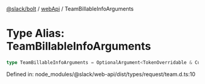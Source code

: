 [@slack/bolt](../../../../index.md) / [webApi](../index.md) / TeamBillableInfoArguments

# Type Alias: TeamBillableInfoArguments

```ts
type TeamBillableInfoArguments = OptionalArgument<TokenOverridable & CursorPaginationEnabled & OptionalTeamAssignable & object>;
```

Defined in: node\_modules/@slack/web-api/dist/types/request/team.d.ts:10
